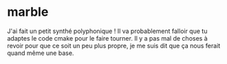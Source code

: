 # marble

J'ai fait un petit synthé polyphonique ! Il va probablement falloir que tu adaptes le code cmake pour le faire tourner. Il y a pas mal de choses à revoir pour que ce soit un peu plus propre, je me suis dit que ça nous ferait quand même une base.